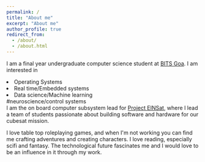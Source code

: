 ```yaml
---
permalink: /
title: "About me"
excerpt: "About me"
author_profile: true
redirect_from: 
  - /about/
  - /about.html
---
```


I am a final year undergraduate computer science student at <a href="https://www.bits-pilani.ac.in/goa/">BITS Goa</a>. I am interested in 
<li>Operating Systems</li>
<li>Real time/Embedded systems</li>
<li>Data science/Machine learning</li> 
#neuroscience/control systems

<br>
I am the on board computer subsystem lead for <a href="https://projecteinsat.wordpress.com/">Project EINSat</a>, where I lead a team of students passionate about building software and hardware for our cubesat mission.

I love table top roleplaying games, and when I'm not working you can find me crafting adventures and creating characters. I love reading, especially scifi and fantasy. The technological future fascinates me and I would love to be an influence in it through my work.
